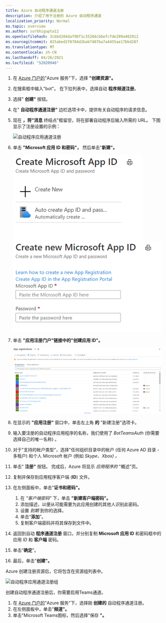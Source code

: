 ```yaml
---
title: Azure 自动程序通道注册
description: 介绍了用于注册的 Azure 自动程序通道
localization_priority: Normal
ms.topic: overview
ms.author: surbhigupta12
ms.openlocfilehash: 3cbbd204daf98f1c3528dcb6efcfde299a402912
ms.sourcegitcommit: 825abed2f8784d2bab7407ba7a4455ae17bbd28f
ms.translationtype: MT
ms.contentlocale: zh-CN
ms.lasthandoff: 04/26/2021
ms.locfileid: "52020946"
---
```

1. 在 [Azure 门户的](https://ms.portal.azure.com/#home)"Azure 服务"下，选择 **"创建资源"。**
1. 在搜索框中输入"bot"。 在下拉列表中，选择自动 **程序频道注册**。
1. 选择" **创建"** 按钮。
1. 在" **自动程序通道注册"** 边栏选项卡中，提供有关自动程序的请求信息。
1. 现在 **，将"消息** 终结点"框留空，将在部署自动程序后输入所需的 URL。 下图显示了注册设置的示例：

    ![自动程序应用通道注册](../../assets/images/authentication/auth-bot-channels-registration.png)

1. 单击 **"Microsoft 应用 ID 和密码"，** 然后单击"**新建"。**

    ![创建 Microsoft 应用 ID ](../../assets/images/authentication/CreateMicrosoftAppID.png) ![ 创建新的 Microsoft 应用 ID](../../assets/images/authentication/CreateNewMicrosoftAppID.png)    

1. 单击 **"应用注册门户"链接中的"创建应用 ID"。**

   ![应用注册](../../assets/images/authentication/AppRegistration.png)
   
1. 在显示的 **"应用注册"** 窗口中，单击左上角 **的** "新建注册"选项卡。
1. 输入要注册的自动程序应用程序的名称，我们使用了 *BotTeamsAuth* (你需要选择自己的唯一名称) 。
1. 对于"支持的帐户类型"，选择"任何组织目录中的帐户 (任何 Azure AD 目录 - 多租户) 和个人 Microsoft 帐户 (例如 *Skype、Xbox) 。*
1. 单击" **注册"** 按钮。 完成后，Azure 将显示 *应用程序的* "概述"页。
1. 复制并保存到应用程序客户端 (**ID**) 文件。
1. 在左侧面板中，单击"**证书和密码"。**
    1. 在 *"客户端密码"* 下，单击 **"新建客户端密码"。**
    1. 添加描述，以便从可能需要为此应用创建的其他人识别此密码。
    1. 设置 *到期* 到你的选择。
    1. 单击“**添加**”。
    1. 复制客户端密码并将其保存到文件中。
1. 返回到自动 **程序通道注册** 窗口，并分别复制 **Microsoft 应用 ID** 和密码框中的应用 *ID* 和 **客户端** 密码。
1. 单击“**确定**”。
1. 最后，单击"**创建"。**

Azure 创建注册资源后，它将包含在资源组列表中。  

![自动程序应用通道注册组](~/assets/images/authentication/auth-bot-channels-registration-group.PNG)

创建自动程序通道注册后，你需要启用Teams通道。

1. 在 [Azure 门户的](https://ms.portal.azure.com/#home)"Azure 服务"下，选择刚 **创建的** 自动程序通道注册。
1. 在左侧面板中，单击"**频道"。**
1. 单击"Microsoft Teams图标，然后选择"保存 **"。**
